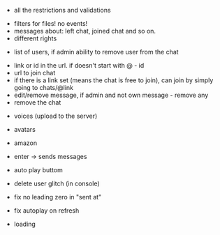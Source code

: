 + all the restrictions and validations
- filters for files! no events!
- messages about: left chat, joined chat and so on.
- different rights
+ list of users, if admin ability to remove user from the chat
- link or id in the url. if doesn't start with @ - id
- url to join chat
- if there is a link set (means the chat is free to join), can join by simply going to chats/@link
- edit/remove message, if admin and not own message - remove any
- remove the chat
+ voices (upload to the server)
- avatars
- amazon



- enter -> sends messages
- auto play buttom
- delete user glitch (in console)
- fix no leading zero in "sent at"
- fix autoplay on refresh
- loading
